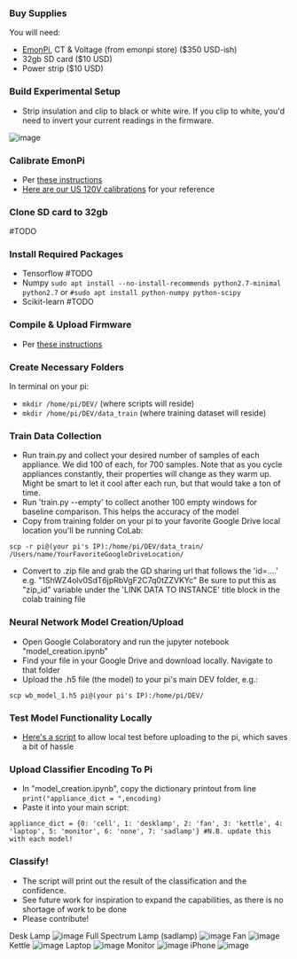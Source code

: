 ### Buy Supplies
You will need:
* [EmonPi](https://openenergymonitor.com/emonpi-3/), CT & Voltage (from emonpi store) ($350 USD-ish)
* 32gb SD card ($10 USD)
* Power strip ($10 USD)
### Build Experimental Setup
* Strip insulation and clip to black or white wire. If you clip to white, you'd need to invert your current readings in the firmware.

![image](https://user-images.githubusercontent.com/8934290/54722330-86423280-4b21-11e9-843a-1506b9358652.png)

### Calibrate EmonPi 
* Per [these instructions](https://learn.openenergymonitor.org/electricity-monitoring/ctac/calibration)
* [Here are our US 120V calibrations](https://github.com/quicksell-louis/EnergyMeter/blob/master/data/Calibrating%20Vrms%20Constant.xlsx) for your reference
### Clone SD card to 32gb
#TODO
### Install Required Packages
* Tensorflow #TODO
* Numpy 
`sudo apt install --no-install-recommends python2.7-minimal python2.7` 
or 
`#sudo apt install python-numpy python-scipy`
* Scikit-learn #TODO

### Compile & Upload Firmware 
* Per [these instructions](https://github.com/quicksell-louis/EnergyMeter/blob/master/firmware/instructions.md) 

### Create Necessary Folders
In terminal on your pi:
* `mkdir /home/pi/DEV/` (where scripts will reside)
* `mkdir /home/pi/DEV/data_train` (where training dataset will reside)

### Train Data Collection
* Run train.py and collect your desired number of samples of each appliance. We did 100 of each, for 700 samples.
Note that as you cycle appliances constantly, their properties will change as they warm up. 
Might be smart to let it cool after each run, but that would take a ton of time.
* Run 'train.py --empty' to collect another 100 empty windows for baseline comparison. This helps the accuracy of the model
* Copy from training folder on your pi to your favorite Google Drive local location you'll be running CoLab:

`scp -r pi@(your pi's IP):/home/pi/DEV/data_train/ /Users/name/YourFavoriteGoogleDriveLocation/`
* Convert to .zip file and grab the GD sharing url that follows the 'id=....' e.g. "1ShWZ4olv0SdT6jpRbVgF2C7q0tZZVKYc"
  Be sure to put this as "zip_id" variable under the 'LINK DATA TO INSTANCE' title block in the colab training file

### Neural Network Model Creation/Upload
* Open Google Colaboratory and run the jupyter notebook "model_creation.ipynb"
* Find your file in your Google Drive and download locally. Navigate to that folder
* Upload the .h5 file (the model) to your pi's main DEV folder, e.g.:

`scp wb_model_1.h5 pi@(your pi's IP):/home/pi/DEV/`

### Test Model Functionality Locally
* [Here's a script](https://github.com/quicksell-louis/EnergyMeter/blob/master/scripts/test_classify.py) to allow local test before uploading to the pi, which saves a bit of hassle


### Upload Classifier Encoding To Pi
* In "model_creation.ipynb", copy the dictionary printout from line `print("appliance_dict = ",encoding)`
* Paste it into your main script: 

`appliance_dict = {0: 'cell', 1: 'desklamp', 2: 'fan', 3: 'kettle', 4: 'laptop', 5: 'monitor', 6: 'none', 7: 'sadlamp'} #N.B. update this with each model!`

### Classify!
* The script will print out the result of the classification and the confidence. 
* See future work for inspiration to expand the capabilities, as there is no shortage of work to be done
* Please contribute!

Desk Lamp
![image](https://user-images.githubusercontent.com/8934290/54723395-ab847000-4b24-11e9-972c-41f37fc29c30.png)
Full Spectrum Lamp (sadlamp)
![image](https://user-images.githubusercontent.com/8934290/54723425-be974000-4b24-11e9-9a49-8d0b971353e8.png)
Fan
![image](https://user-images.githubusercontent.com/8934290/54723448-d53d9700-4b24-11e9-9cc0-7cc9c2840edd.png)
Kettle
![image](https://user-images.githubusercontent.com/8934290/54723488-f56d5600-4b24-11e9-94cf-ceb84dfbced2.png)
Laptop
![image](https://user-images.githubusercontent.com/8934290/54723532-19309c00-4b25-11e9-8dd8-79155f74c0c1.png)
Monitor
![image](https://user-images.githubusercontent.com/8934290/54723581-3bc2b500-4b25-11e9-82bb-cd1f05078126.png)
iPhone
![image](https://user-images.githubusercontent.com/8934290/54723618-5bf27400-4b25-11e9-8adc-63e49a7a231c.png)
